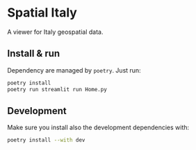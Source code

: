 # Spatial Italy
A viewer for Italy geospatial data.

## Install & run
Dependency are managed by `poetry`. Just run:
```bash
poetry install
poetry run streamlit run Home.py
```

## Development
Make sure you install also the development dependencies with:
```bash
poetry install --with dev
```
